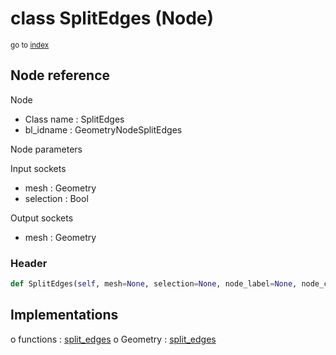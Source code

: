 # class SplitEdges (Node)

<sub>go to [index](/docs/index.md)</sub>

## Node reference

Node
 - Class name : SplitEdges
 - bl_idname : GeometryNodeSplitEdges

Node parameters

Input sockets
 - mesh : Geometry
 - selection : Bool

Output sockets
 - mesh : Geometry

### Header

``` python
def SplitEdges(self, mesh=None, selection=None, node_label=None, node_color=None):
```

## Implementations

o functions : [split_edges](#split_edges)
o Geometry : [split_edges](#split_edges) 


